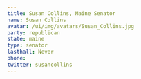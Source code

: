 ```yaml
---
title: Susan Collins, Maine Senator
name: Susan Collins
avatar: /ui/img/avatars/Susan_Collins.jpg
party: republican
state: maine
type: senator
lasthall: Never
phone: 
twitter: susancollins
---
```

